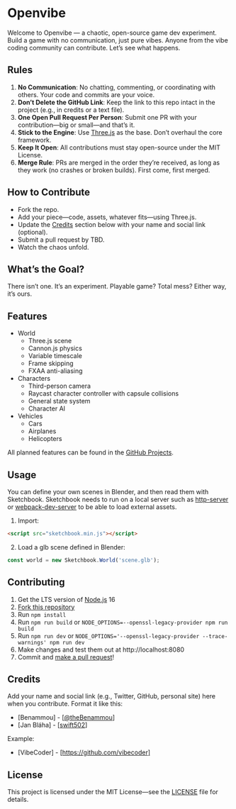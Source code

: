 # Openvibe

Welcome to Openvibe — a chaotic, open-source game dev experiment. Build a game with no communication, just pure vibes. Anyone from the vibe coding community can contribute. Let’s see what happens.

## Rules
1. **No Communication**: No chatting, commenting, or coordinating with others. Your code and commits are your voice.
2. **Don’t Delete the GitHub Link**: Keep the link to this repo intact in the project (e.g., in credits or a text file).
3. **One Open Pull Request Per Person**: Submit one PR with your contribution—big or small—and that’s it.
4. **Stick to the Engine**: Use [Three.js](https://threejs.org/) as the base. Don’t overhaul the core framework.
5. **Keep It Open**: All contributions must stay open-source under the MIT License.
6. **Merge Rule**: PRs are merged in the order they’re received, as long as they work (no crashes or broken builds). First come, first merged.

## How to Contribute
- Fork the repo.
- Add your piece—code, assets, whatever fits—using Three.js.
- Update the [Credits](#credits) section below with your name and social link (optional).
- Submit a pull request by TBD.
- Watch the chaos unfold.

## What’s the Goal?
There isn’t one. It’s an experiment. Playable game? Total mess? Either way, it’s ours.


## Features

* World
	* Three.js scene
	* Cannon.js physics
	* Variable timescale
	* Frame skipping
	* FXAA anti-aliasing
* Characters
	* Third-person camera
	* Raycast character controller with capsule collisions
	* General state system
	* Character AI
* Vehicles
	* Cars
	* Airplanes
	* Helicopters

All planned features can be found in the [GitHub Projects](https://github.com/zemagnifique/openvibe/projects).

## Usage

You can define your own scenes in Blender, and then read them with Sketchbook. Sketchbook needs to run on a local server such as [http-server](https://www.npmjs.com/package/http-server) or [webpack-dev-server](https://github.com/webpack/webpack-dev-server) to be able to load external assets.

<!-- #### Script tag -->

1. Import:

```html
<script src="sketchbook.min.js"></script>
```

2. Load a glb scene defined in Blender:

```javascript
const world = new Sketchbook.World('scene.glb');
```

## Contributing

1. Get the LTS version of [Node.js](https://nodejs.org/en/) 16
2. [Fork this repository](https://help.github.com/en/github/getting-started-with-github/fork-a-repo)
3. Run `npm install`
4. Run `npm run build` or `NODE_OPTIONS=--openssl-legacy-provider npm run build`
5. Run `npm run dev` or `NODE_OPTIONS='--openssl-legacy-provider --trace-warnings' npm run dev`
6. Make changes and test them out at http://localhost:8080
7. Commit and [make a pull request](https://help.github.com/en/github/collaborating-with-issues-and-pull-requests/creating-a-pull-request-from-a-fork)!


## Credits
Add your name and social link (e.g., Twitter, GitHub, personal site) here when you contribute. Format it like this:
- [Benammou] - [[@theBenammou](https://x.com/theBenammou)]
- [Jan Bláha] - [[swift502](https://github.com/swift502)]

Example:
- [VibeCoder] - [https://github.com/vibecoder]

## License
This project is licensed under the MIT License—see the [LICENSE](LICENSE) file for details.
